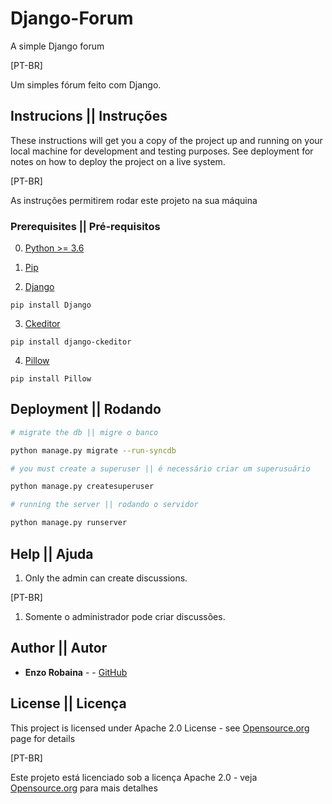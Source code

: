 # Django-Forum
A simple Django forum

[PT-BR]

Um simples fórum feito com Django.

## Instrucions || Instruções

These instructions will get you a copy of the project up and running on your local machine for development and testing purposes. See deployment for notes on how to deploy the project on a live system.

[PT-BR]

As instruções permitirem rodar este projeto na sua máquina

### Prerequisites || Pré-requisitos

0) [Python >= 3.6](https://www.python.org/downloads/)


1) [Pip](https://pip.pypa.io/en/stable/installing/)


2) [Django](https://www.djangoproject.com/download/)

```
pip install Django 
```

3) [Ckeditor](https://github.com/django-ckeditor/django-ckeditor)

```
pip install django-ckeditor
```

4) [Pillow](https://python-pillow.org/)

```
pip install Pillow
```

## Deployment || Rodando

```bash
# migrate the db || migre o banco

python manage.py migrate --run-syncdb

# you must create a superuser || é necessário criar um superusuário

python manage.py createsuperuser

# running the server || rodando o servidor

python manage.py runserver
```

## Help || Ajuda

1) Only the admin can create discussions.

[PT-BR]

1) Somente o administrador pode criar discussões.


## Author || Autor 

* **Enzo Robaina** -  - [GitHub](https://github.com/EnzoRobaina)

## License || Licença

This project is licensed under Apache 2.0 License - see [Opensource.org](https://opensource.org/licenses/Apache-2.0) page for details

[PT-BR]

Este projeto está licenciado sob a licença Apache 2.0 - veja [Opensource.org](https://opensource.org/licenses/Apache-2.0) para mais detalhes
